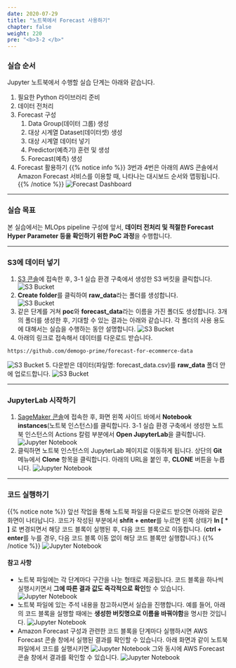 ```yaml
---
date: 2020-07-29
title: "노트북에서 Forecast 사용하기"
chapter: false
weight: 220
pre: "<b>3-2 </b>"
---
```


### 실습 순서
Jupyter 노트북에서 수행할 실습 단계는 아래와 같습니다.

1. 필요한 Python 라이브러리 준비
2. 데이터 전처리 
3. Forecast 구성
      1. Data Group(데이터 그룹) 생성
      2. 대상 시계열 Dataset(데이터셋) 생성
      3. 대상 시계열 데이터 넣기
      4. Predictor(예측기) 훈련 및 생성
      5. Forecast(예측) 생성
4. Forecast 활용하기
{{% notice info %}}
3번과 4번은 아래의 AWS 콘솔에서 Amazon Forecast 서비스를 이용할 때, 나타나는 대시보드 순서와 맵핑됩니다.
{{% /notice %}}
![Forecast Dashboard](/images/one-time-analytics/forecast_dashboard.png)


* * *

### 실습 목표
본 실습에서는 MLOps pipeline 구성에 앞서, **데이터 전처리 및 적절한 Forecast Hyper Parameter 등을 확인하기 위한 PoC 과정**을 수행합니다.


* * *
### S3에 데이터 넣기
1. [S3 콘솔](https://console.aws.amazon.com/s3/home)에 접속한 후, 3-1 실습 환경 구축에서 생성한 S3 버킷을 클릭합니다.
![S3 Bucket](/images/one-time-analytics/s3_bucket.png)
2. **Create folder**를 클릭하여 **raw_data**라는 폴더를 생성합니다.  
![S3 Bucket](/images/one-time-analytics/s3_bucket_02.png)
3. 같은 단계를 거쳐 **poc**와 **forecast_data**라는 이름을 가진 폴더도 생성합니다. 3개의 폴더를 생성한 후, 기대할 수 있는 결과는 아래와 같습니다. 각 폴더의 사용 용도에 대해서는 실습을 수행하는 동안 설명합니다.
![S3 Bucket](/images/one-time-analytics/s3_bucket_03.png)
4. 아래의 링크로 접속해서 데이터를 다운로드 받습니다.
```
https://github.com/demogo-prime/forecast-for-ecommerce-data
```
![S3 Bucket](/images/one-time-analytics/s3_bucket_04.png)
5. 다운받은 데이터(파일명: forecast_data.csv)를 **raw_data** 폴더 안에 업로드합니다.
![S3 Bucket](/images/one-time-analytics/s3_bucket_05.png)


* * *
### JupyterLab 시작하기
1. [SageMaker 콘솔](https://console.aws.amazon.com/sagemaker/home)에 접속한 후, 화면 왼쪽 사이드 바에서 **Notebook instances**(노트북 인스턴스)를 클릭합니다. 3-1 실습 환경 구축에서 생성한 노트북 인스턴스의 Actions 칼럼 부분에서 **Open JupyterLab**을 클릭합니다.
![Jupyter Notebook](/images/one-time-analytics/jupyter_notebook.png)
2.  클릭하면 노트북 인스턴스의 JupyterLab 페이지로 이동하게 됩니다. 상단의 **Git** 메뉴에서 **Clone** 항목을 클릭합니다. 아래의 URL을 붙인 후, **CLONE** 버튼을 누릅니다.
![Jupyter Notebook](/images/one-time-analytics/jupyter_notebook_02.png)

* * *
### 코드 실행하기
{{% notice note %}}
앞선 작업을 통해 노트북 파일을 다운로드 받으면 아래와 같은 화면이 나타납니다. 
코드가 작성된 부분에서 **shfit + enter**를 누르면 왼쪽 상태가 **In [  * ]** 로 변경되면서 해당 코드 블록이 실행된 후, 다음 코드 블록으로 이동합니다. (**ctrl + enter**를 누를 경우, 다음 코드 블록 이동 없이 해당 코드 블록만 실행합니다.)
{{% /notice %}}
![Jupyter Notebook](/images/one-time-analytics/jupyter_notebook_03.png)

####  참고 사항 
-  노트북 파일에는 각 단계마다 구간을 나눈 형태로 제공됩니다. 코드 블록을 하나씩 실행시키면서 **그에 따른 결과 값도 즉각적으로 확인**할 수 있습니다.
![Jupyter Notebook](/images/one-time-analytics/jupyter_notebook_04.png)
-  노트북 파일에 있는 주석 내용을 참고하시면서 실습을 진행합니다. 예를 들어, 아래의 코드 블록을 실행할 때에는 **생성한 버킷명으로 이름을 바꿔야함**을 명시한 것입니다.
![Jupyter Notebook](/images/one-time-analytics/jupyter_notebook_05.png)
-  Amazon Forecast 구성과 관련한 코드 블록을 단계마다 실행하시면 AWS Forecast 콘솔 창에서 실행된 결과를 확인할 수 있습니다. 아래 화면과 같이 노트북 파일에서 코드를 실행시키면
![Jupyter Notebook](/images/one-time-analytics/jupyter_notebook_06.png)
그와 동시에 AWS Forecast 콘솔 창에서 결과를 확인할 수 있습니다.
![Jupyter Notebook](/images/one-time-analytics/jupyter_notebook_07.png)